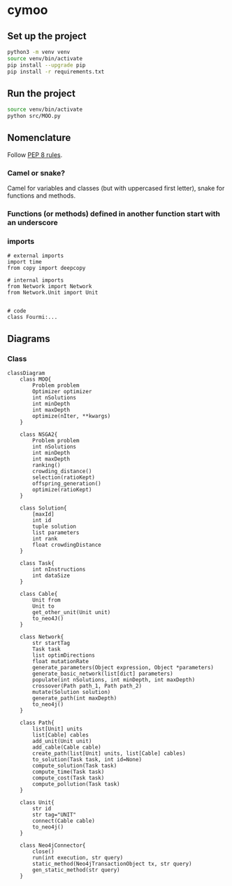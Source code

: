 # cymoo

## Set up the project

```bash
python3 -m venv venv
source venv/bin/activate
pip install --upgrade pip
pip install -r requirements.txt
```

## Run the project

```bash
source venv/bin/activate
python src/MOO.py
```

## Nomenclature
Follow [PEP 8 rules](https://peps.python.org/pep-0008/).

### Camel or snake?
Camel for variables and classes (but with uppercased first letter), snake for functions and methods.

### Functions (or methods) defined in another function start with an underscore

### imports
```
# external imports
import time
from copy import deepcopy

# internal imports
from Network import Network
from Network.Unit import Unit


# code
class Fourmi:...
```

## Diagrams
### Class
```mermaid
classDiagram
    class MOO{
        Problem problem
        Optimizer optimizer
        int nSolutions
        int minDepth
        int maxDepth
        optimize(nIter, **kwargs)
    }

    class NSGA2{
        Problem problem
        int nSolutions
        int minDepth
        int maxDepth
        ranking()
        crowding_distance()
        selection(ratioKept)
        offspring_generation()
        optimize(ratioKept)
    }

    class Solution{
        [maxId]
        int id
        tuple solution
        list parameters
        int rank
        float crowdingDistance
    }

    class Task{
        int nInstructions
        int dataSize
    }

    class Cable{
        Unit from
        Unit to
        get_other_unit(Unit unit)
        to_neo4J()
    }

    class Network{
        str startTag
        Task task
        list optimDirections
        float mutationRate
        generate_parameters(Object expression, Object *parameters)
        generate_basic_network(list[dict] parameters)
        populate(int nSolutions, int minDepth, int maxDepth)
        crossover(Path path_1, Path path_2)
        mutate(Solution solution)
        generate_path(int maxDepth)
        to_neo4j()
    }

    class Path{
        list[Unit] units
        list[Cable] cables
        add_unit(Unit unit)
        add_cable(Cable cable)
        create_path(list[Unit] units, list[Cable] cables)
        to_solution(Task task, int id=None)
        compute_solution(Task task)
        compute_time(Task task)
        compute_cost(Task task)
        compute_pollution(Task task)
    }

    class Unit{
        str id
        str tag="UNIT"
        connect(Cable cable)
        to_neo4j()
    }

    class Neo4jConnector{
        close()
        run(int execution, str query)
        static_method(Neo4jTransactionObject tx, str query)
        gen_static_method(str query)
    }
```
